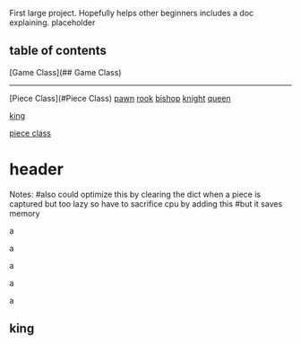 First large project. Hopefully helps other beginners includes a doc explaining. 
placeholder
## table of contents
[Game Class](## Game Class)

***
[Piece Class](#Piece Class)
[pawn](#pawn)
[rook](#rook)
[bishop](#bishop)
[knight](#night)
[queen](#queen)

[king](##king)

[piece class](#header)


# header
Notes:        #also could optimize this by clearing the dict when a piece is captured but too lazy so have to sacrifice cpu by adding this
        #but it saves memory







a


a


a






a











a


## king
